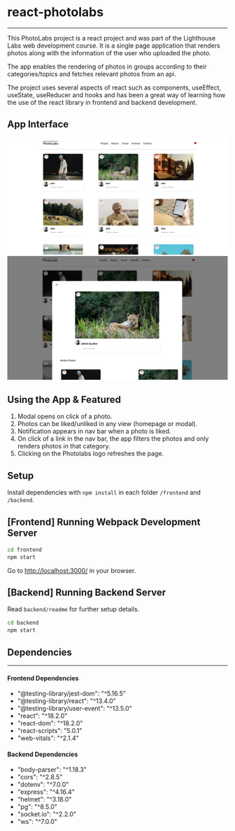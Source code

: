 # react-photolabs

---

This PhotoLabs project is a react project and was part of the Lighthouse Labs web development course. It is a single page application that renders photos along with the information of the user who uploaded the photo.

The app enables the rendering of photos in groups according to their categories/topics and fetches relevant photos from an api.

The project uses several aspects of react such as components, useEffect, useState, useReducer and hooks and has been a great way of learning how the use of the react library in frontend and backend development.

## App Interface

!["screenshot of homepage"](https://github.com/oashitta/photolabs/blob/main/docs/homepage.png?raw=true)
!["screenshot of modal"](https://github.com/oashitta/photolabs/blob/main/docs/modal.png?raw=true)

## Using the App & Featured

1. Modal opens on click of a photo.
2. Photos can be liked/unliked in any view (homepage or modal).
3. Notification appears in nav bar when a photo is liked.
4. On click of a link in the nav bar, the app filters the photos and only renders photos in that category.
5. Clicking on the Photolabs logo refreshes the page.

## Setup

Install dependencies with `npm install` in each folder `/frontend` and `/backend`.

## [Frontend] Running Webpack Development Server

```sh
cd frontend
npm start
```

Go to <http://localhost:3000/> in your browser.

## [Backend] Running Backend Server

Read `backend/readme` for further setup details.

```sh
cd backend
npm start
```

## Dependencies

---

#### Frontend Dependencies

- "@testing-library/jest-dom": "^5.16.5"
- "@testing-library/react": "^13.4.0"
- "@testing-library/user-event": "^13.5.0"
- "react": "^18.2.0"
- "react-dom": "^18.2.0"
- "react-scripts": "5.0.1"
- "web-vitals": "^2.1.4"

#### Backend Dependencies

- "body-parser": "^1.18.3"
- "cors": "^2.8.5"
- "dotenv": "^7.0.0"
- "express": "^4.16.4"
- "helmet": "^3.18.0"
- "pg": "^8.5.0"
- "socket.io": "^2.2.0"
- "ws": "^7.0.0"
